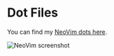 # Dot Files

You can find my [NeoVim dots here](https://github.com/dzh-ma/dot/blob/main/nvim/README.md).

![NeoVim screenshot](https://github.com/user-attachments/assets/35623cb6-1756-4a96-84ba-c5a90c12e1d9)
